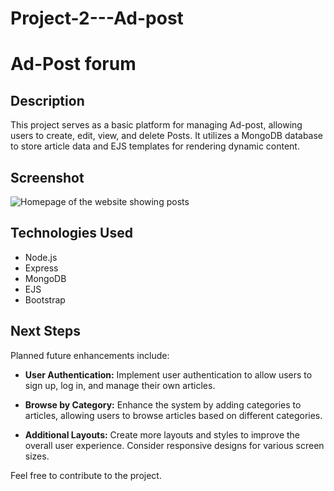 # Project-2---Ad-post
# Ad-Post forum

## Description

This project serves as a basic platform for managing Ad-post, allowing users to create, edit, view, and delete Posts. It utilizes a MongoDB database to store article data and EJS templates for rendering dynamic content.

## Screenshot
![Homepage of the website showing posts](https://imgur.com/YUVvPIm)

## Technologies Used

- Node.js
- Express
- MongoDB
- EJS
- Bootstrap


## Next Steps

Planned future enhancements include:

- **User Authentication:**
  Implement user authentication to allow users to sign up, log in, and manage their own articles.

- **Browse by Category:**
  Enhance the system by adding categories to articles, allowing users to browse articles based on different categories.

- **Additional Layouts:**
  Create more layouts and styles to improve the overall user experience. Consider responsive designs for various screen sizes.

Feel free to contribute to the project.